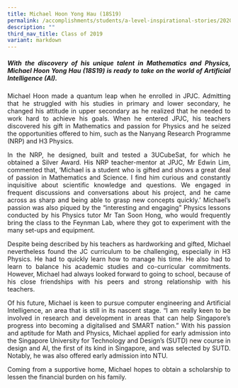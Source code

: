 ```yaml
---
title: Michael Hoon Yong Hau (18S19)
permalink: /accomplishments/students/a-level-inspirational-stories/2020/michael/
description: ""
third_nav_title: Class of 2019
variant: markdown
---
```

<div align="justify">
<h5>With the discovery of his unique talent in Mathematics and Physics, Michael Hoon Yong Hau (18S19) is ready to take on the world of Artificial Intelligence (AI).</h5>

<p>
Michael Hoon made a quantum leap when he enrolled in JPJC. Admitting that he struggled with his studies in primary and lower secondary, he changed his attitude in upper secondary as he realized that he needed to work hard to achieve his goals. When he entered JPJC, his teachers discovered his gift in Mathematics and passion for Physics and he seized the opportunities offered to him, such as the Nanyang Research Programme (NRP) and H3 Physics.</p>

<p>
In the NRP, he designed, built and tested a 3UCubeSat, for which he obtained a Silver Award. His NRP teacher-mentor at JPJC, Mr Edwin Lim, commented that, ‘Michael is a student who is gifted and shows a great deal of passion in Mathematics and Science. I find him curious and constantly inquisitive about scientific knowledge and questions. We engaged in frequent discussions and conversations about his project, and he came across as sharp and being able to grasp new concepts quickly.’ Michael’s passion was also piqued by the “interesting and engaging” Physics lessons conducted by his Physics tutor Mr Tan Soon Hong, who would frequently bring the class to the Feynman Lab, where they got to experiment with the many set-ups and equipment.</p>

<p>
Despite being described by his teachers as hardworking and gifted, Michael nevertheless found the JC curriculum to be challenging, especially in H3 Physics. He had to quickly learn how to manage his time. He also had to learn to balance his academic studies and co-curricular commitments. However, Michael had always looked forward to going to school, because of his close friendships with his peers and strong relationship with his teachers.</p>

<p>
Of his future, Michael is keen to pursue computer engineering and Artificial Intelligence, an area that is still in its nascent stage. “I am really keen to be involved in research and development in areas that can help Singapore’s progress into becoming a digitalised and SMART nation.” With his passion and aptitude for Math and Physics, Michael applied for early admission into the Singapore University for Technology and Design’s (SUTD) new course in design and AI, the first of its kind in Singapore, and was selected by SUTD. Notably, he was also offered early admission into NTU.</p>

<p>
Coming from a supportive home, Michael hopes to obtain a scholarship to lessen the financial burden on his family.</p></div>